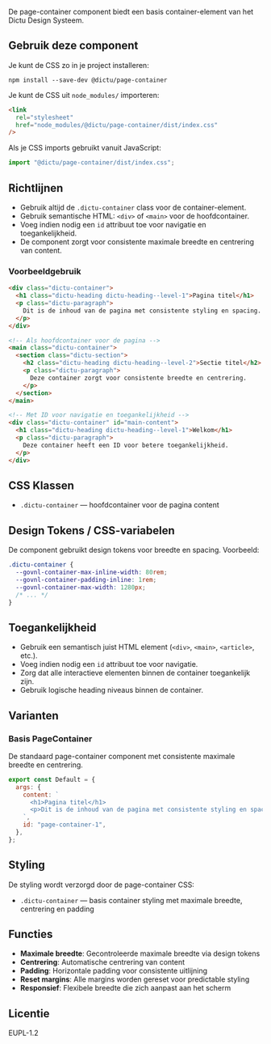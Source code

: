 <!-- @license CC0-1.0 -->

De page-container component biedt een basis container-element van het Dictu
Design Systeem.

## Gebruik deze component

Je kunt de CSS zo in je project installeren:

```console
npm install --save-dev @dictu/page-container
```

Je kunt de CSS uit `node_modules/` importeren:

```html
<link
  rel="stylesheet"
  href="node_modules/@dictu/page-container/dist/index.css"
/>
```

Als je CSS imports gebruikt vanuit JavaScript:

```javascript
import "@dictu/page-container/dist/index.css";
```

## Richtlijnen

- Gebruik altijd de `.dictu-container` class voor de container-element.
- Gebruik semantische HTML: `<div>` of `<main>` voor de hoofdcontainer.
- Voeg indien nodig een `id` attribuut toe voor navigatie en toegankelijkheid.
- De component zorgt voor consistente maximale breedte en centrering van
  content.

### Voorbeeldgebruik

```html
<div class="dictu-container">
  <h1 class="dictu-heading dictu-heading--level-1">Pagina titel</h1>
  <p class="dictu-paragraph">
    Dit is de inhoud van de pagina met consistente styling en spacing.
  </p>
</div>

<!-- Als hoofdcontainer voor de pagina -->
<main class="dictu-container">
  <section class="dictu-section">
    <h2 class="dictu-heading dictu-heading--level-2">Sectie titel</h2>
    <p class="dictu-paragraph">
      Deze container zorgt voor consistente breedte en centrering.
    </p>
  </section>
</main>

<!-- Met ID voor navigatie en toegankelijkheid -->
<div class="dictu-container" id="main-content">
  <h1 class="dictu-heading dictu-heading--level-1">Welkom</h1>
  <p class="dictu-paragraph">
    Deze container heeft een ID voor betere toegankelijkheid.
  </p>
</div>
```

## CSS Klassen

- `.dictu-container` — hoofdcontainer voor de pagina content

## Design Tokens / CSS-variabelen

De component gebruikt design tokens voor breedte en spacing. Voorbeeld:

```css
.dictu-container {
  --govnl-container-max-inline-width: 80rem;
  --govnl-container-padding-inline: 1rem;
  --govnl-container-max-width: 1280px;
  /* ... */
}
```

## Toegankelijkheid

- Gebruik een semantisch juist HTML element (`<div>`, `<main>`, `<article>`,
  etc.).
- Voeg indien nodig een `id` attribuut toe voor navigatie.
- Zorg dat alle interactieve elementen binnen de container toegankelijk zijn.
- Gebruik logische heading niveaus binnen de container.

## Varianten

### Basis PageContainer

De standaard page-container component met consistente maximale breedte en
centrering.

```js
export const Default = {
  args: {
    content: `
      <h1>Pagina titel</h1>
      <p>Dit is de inhoud van de pagina met consistente styling en spacing.</p>
    `,
    id: "page-container-1",
  },
};
```

## Styling

De styling wordt verzorgd door de page-container CSS:

- `.dictu-container` — basis container styling met maximale breedte, centrering
  en padding

## Functies

- **Maximale breedte**: Gecontroleerde maximale breedte via design tokens
- **Centrering**: Automatische centrering van content
- **Padding**: Horizontale padding voor consistente uitlijning
- **Reset margins**: Alle margins worden gereset voor predictable styling
- **Responsief**: Flexibele breedte die zich aanpast aan het scherm

## Licentie

EUPL-1.2
